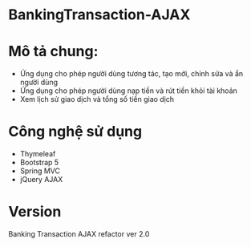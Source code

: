 # BankingTransaction-AJAX

# Mô tả chung:
- Ứng dụng cho phép người dùng tương tác, tạo mới, chỉnh sửa và ẩn người dùng
- Ứng dụng cho phép người dùng nạp tiền và rút tiền khỏi tài khoản
- Xem lịch sử giao dịch và tổng số tiền giao dịch

# Công nghệ sử dụng
- Thymeleaf
- Bootstrap 5
- Spring MVC
- jQuery AJAX 

# Version
Banking Transaction AJAX refactor ver 2.0